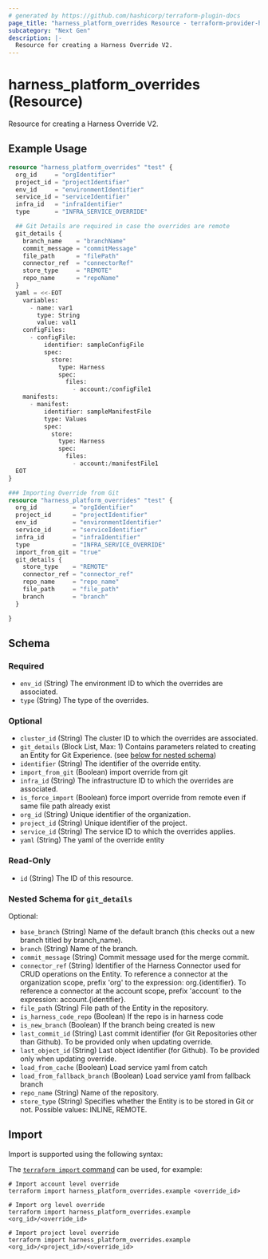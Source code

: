 ```yaml
---
# generated by https://github.com/hashicorp/terraform-plugin-docs
page_title: "harness_platform_overrides Resource - terraform-provider-harness"
subcategory: "Next Gen"
description: |-
  Resource for creating a Harness Override V2.
---
```


# harness_platform_overrides (Resource)

Resource for creating a Harness Override V2.

## Example Usage

```terraform
resource "harness_platform_overrides" "test" {
  org_id     = "orgIdentifier"
  project_id = "projectIdentifier"
  env_id     = "environmentIdentifier"
  service_id = "serviceIdentifier"
  infra_id   = "infraIdentifier"
  type       = "INFRA_SERVICE_OVERRIDE"

  ## Git Details are required in case the overrides are remote
  git_details {
    branch_name    = "branchName"
    commit_message = "commitMessage"
    file_path      = "filePath"
    connector_ref  = "connectorRef"
    store_type     = "REMOTE"
    repo_name      = "repoName"
  }
  yaml = <<-EOT
    variables:
      - name: var1
        type: String
        value: val1
    configFiles:
      - configFile:
          identifier: sampleConfigFile
          spec:
            store:
              type: Harness
              spec:
                files:
                  - account:/configFile1
    manifests:
      - manifest:
          identifier: sampleManifestFile
          type: Values
          spec:
            store:
              type: Harness
              spec:
                files:
                  - account:/manifestFile1
  EOT
}

### Importing Override from Git
resource "harness_platform_overrides" "test" {
  org_id          = "orgIdentifier"
  project_id      = "projectIdentifier"
  env_id          = "environmentIdentifier"
  service_id      = "serviceIdentifier"
  infra_id        = "infraIdentifier"
  type            = "INFRA_SERVICE_OVERRIDE"
  import_from_git = "true"
  git_details {
    store_type    = "REMOTE"
    connector_ref = "connector_ref"
    repo_name     = "repo_name"
    file_path     = "file_path"
    branch        = "branch"
  }

}
```

<!-- schema generated by tfplugindocs -->
## Schema

### Required

- `env_id` (String) The environment ID to which the overrides are associated.
- `type` (String) The type of the overrides.

### Optional

- `cluster_id` (String) The cluster ID to which the overrides are associated.
- `git_details` (Block List, Max: 1) Contains parameters related to creating an Entity for Git Experience. (see [below for nested schema](#nestedblock--git_details))
- `identifier` (String) The identifier of the override entity.
- `import_from_git` (Boolean) import override from git
- `infra_id` (String) The infrastructure ID to which the overrides are associated.
- `is_force_import` (Boolean) force import override from remote even if same file path already exist
- `org_id` (String) Unique identifier of the organization.
- `project_id` (String) Unique identifier of the project.
- `service_id` (String) The service ID to which the overrides applies.
- `yaml` (String) The yaml of the override entity

### Read-Only

- `id` (String) The ID of this resource.

<a id="nestedblock--git_details"></a>
### Nested Schema for `git_details`

Optional:

- `base_branch` (String) Name of the default branch (this checks out a new branch titled by branch_name).
- `branch` (String) Name of the branch.
- `commit_message` (String) Commit message used for the merge commit.
- `connector_ref` (String) Identifier of the Harness Connector used for CRUD operations on the Entity. To reference a connector at the organization scope, prefix 'org' to the expression: org.{identifier}. To reference a connector at the account scope, prefix 'account` to the expression: account.{identifier}.
- `file_path` (String) File path of the Entity in the repository.
- `is_harness_code_repo` (Boolean) If the repo is in harness code
- `is_new_branch` (Boolean) If the branch being created is new
- `last_commit_id` (String) Last commit identifier (for Git Repositories other than Github). To be provided only when updating override.
- `last_object_id` (String) Last object identifier (for Github). To be provided only when updating override.
- `load_from_cache` (Boolean) Load service yaml from catch
- `load_from_fallback_branch` (Boolean) Load service yaml from fallback branch
- `repo_name` (String) Name of the repository.
- `store_type` (String) Specifies whether the Entity is to be stored in Git or not. Possible values: INLINE, REMOTE.

## Import

Import is supported using the following syntax:

The [`terraform import` command](https://developer.hashicorp.com/terraform/cli/commands/import) can be used, for example:

```shell
# Import account level override
terraform import harness_platform_overrides.example <override_id>

# Import org level override
terraform import harness_platform_overrides.example <org_id>/<override_id>

# Import project level override
terraform import harness_platform_overrides.example <org_id>/<project_id>/<override_id>
```
